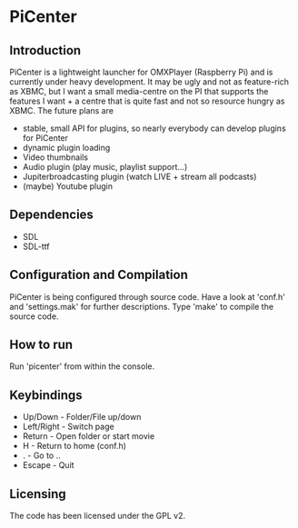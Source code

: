 PiCenter
========

Introduction
------------
PiCenter is a lightweight launcher for OMXPlayer (Raspberry Pi) and is currently under heavy development. It may be ugly and not as feature-rich as XBMC, but I want a small media-centre on the PI that supports the features I want + a centre that is quite fast and not so resource hungry as XBMC. The future plans are
* stable, small API for plugins, so nearly everybody can develop plugins for PiCenter
* dynamic plugin loading
* Video thumbnails
* Audio plugin (play music, playlist support...)
* Jupiterbroadcasting plugin (watch LIVE + stream all podcasts)
* (maybe) Youtube plugin

Dependencies
------------
* SDL
* SDL-ttf

Configuration and Compilation
-----------------------------
PiCenter is being configured through source code. Have a look at 'conf.h' and 'settings.mak' for further descriptions. Type 'make' to compile the source code.

How to run
----------
Run 'picenter' from within the console.

Keybindings
-----------
* Up/Down - Folder/File up/down
* Left/Right - Switch page
* Return - Open folder or start movie
* H - Return to home (conf.h)
* . - Go to ..
* Escape - Quit

Licensing
---------
The code has been licensed under the GPL v2.
